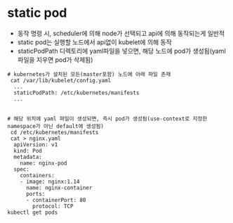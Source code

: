 # static pod
- 동작 명령 시, scheduler에 의해 node가 선택되고 api에 의해 동작되는게 일반적
- static pod는 실행할 노드에서 api없이 kubelet에 의해 동작
- staticPodPath 디렉토리에 yaml파일을 넣으면, 해당 노드에 pod가 생성됨(yaml파일을 지우면 pod가 삭제됨)


```
# kubernetes가 설치된 모든(master포함) 노드에 아래 파일 존재
 cat /var/lib/kubelet/config.yaml
  ...
  staticPodPath: /etc/kubernetes/manifests
  ...
 
```

```
# 해당 위치에 yaml 파일이 생성되면, 즉시 pod가 생성됨(use-context로 지정한 namespace가 아닌 default에 생성됨)
 cd /etc/kubernetes/manifests
 cat > nginx.yaml
  apiVersion: v1
  kind: Pod
  metadata:
    name: nginx-pod
  spec:
    containers:
    - image: nginx:1.14
      name: nginx-container
      ports:
      - containerPort: 80
        protocol: TCP
kubectl get pods
```
